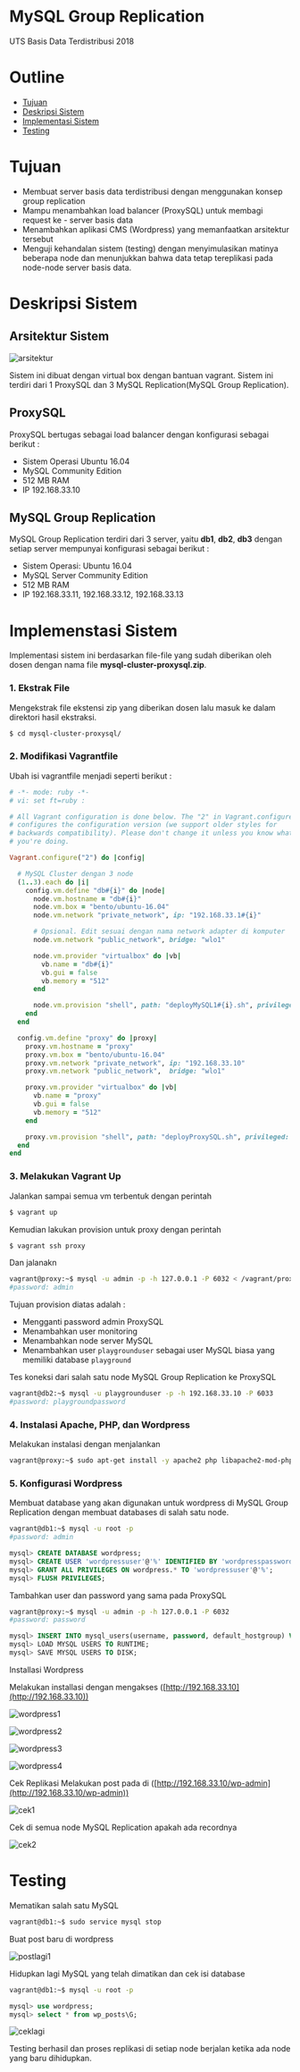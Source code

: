 # **MySQL Group Replication**
UTS Basis Data Terdistribusi 2018

# **Outline**
- [Tujuan](#tujuan)
- [Deskripsi Sistem](#deskripsi-sistem)
- [Implementasi Sistem](#implementasi-sistem)
- [Testing](#testing)
  
# **Tujuan**
- Membuat server basis data terdistribusi dengan menggunakan konsep group replication
- Mampu menambahkan load balancer (ProxySQL) untuk membagi request ke - server basis data
- Menambahkan aplikasi CMS (Wordpress) yang memanfaatkan arsitektur tersebut
- Menguji kehandalan sistem (testing) dengan menyimulasikan matinya beberapa node dan menunjukkan bahwa data tetap tereplikasi pada node-node server basis data.
  
# **Deskripsi Sistem**

## Arsitektur Sistem
![arsitektur](images/arsitektur.jpg)

Sistem ini dibuat dengan virtual box dengan bantuan vagrant. Sistem ini terdiri dari 1 ProxySQL dan 3 MySQL Replication(MySQL Group Replication).

## ProxySQL
ProxySQL bertugas sebagai load balancer dengan konfigurasi sebagai berikut :
- Sistem Operasi Ubuntu 16.04
- MySQL Community Edition
- 512 MB RAM
- IP 192.168.33.10

## MySQL Group Replication
MySQL Group Replication terdiri dari 3 server, yaitu **db1**, **db2**, **db3** dengan setiap server mempunyai konfigurasi sebagai berikut :
- Sistem Operasi: Ubuntu 16.04
- MySQL Server Community Edition
- 512 MB RAM
- IP 192.168.33.11, 192.168.33.12, 192.168.33.13

# **Implemenstasi Sistem**
Implementasi sistem ini berdasarkan file-file yang sudah diberikan oleh dosen dengan nama file **mysql-cluster-proxysql.zip**.

### 1. Ekstrak File
Mengekstrak file ekstensi zip yang diberikan dosen lalu masuk ke dalam direktori hasil ekstraksi.
```bash
$ cd mysql-cluster-proxysql/
```

### 2. Modifikasi Vagrantfile
Ubah isi vagrantfile menjadi seperti berikut :
```ruby
# -*- mode: ruby -*-
# vi: set ft=ruby :

# All Vagrant configuration is done below. The "2" in Vagrant.configure
# configures the configuration version (we support older styles for
# backwards compatibility). Please don't change it unless you know what
# you're doing.

Vagrant.configure("2") do |config|

  # MySQL Cluster dengan 3 node
  (1..3).each do |i|
    config.vm.define "db#{i}" do |node|
      node.vm.hostname = "db#{i}"
      node.vm.box = "bento/ubuntu-16.04"
      node.vm.network "private_network", ip: "192.168.33.1#{i}"

      # Opsional. Edit sesuai dengan nama network adapter di komputer
      node.vm.network "public_network", bridge: "wlo1"

      node.vm.provider "virtualbox" do |vb|
        vb.name = "db#{i}"
        vb.gui = false
        vb.memory = "512"
      end

      node.vm.provision "shell", path: "deployMySQL1#{i}.sh", privileged: false
    end
  end

  config.vm.define "proxy" do |proxy|
    proxy.vm.hostname = "proxy"
    proxy.vm.box = "bento/ubuntu-16.04"
    proxy.vm.network "private_network", ip: "192.168.33.10"
    proxy.vm.network "public_network",  bridge: "wlo1"

    proxy.vm.provider "virtualbox" do |vb|
      vb.name = "proxy"
      vb.gui = false
      vb.memory = "512"
    end

    proxy.vm.provision "shell", path: "deployProxySQL.sh", privileged: false
  end
end
```

### 3. Melakukan Vagrant Up
Jalankan sampai semua vm terbentuk dengan perintah 
```bash
$ vagrant up 
```
Kemudian lakukan provision untuk proxy dengan perintah
```bash
$ vagrant ssh proxy
```
Dan jalanakn
```bash
vagrant@proxy:~$ mysql -u admin -p -h 127.0.0.1 -P 6032 < /vagrant/proxysql.sql
#password: admin
```
Tujuan provision diatas adalah :
- Mengganti password admin ProxySQL
- Menambahkan user monitoring
- Menambahkan node server MySQL
- Menambahkan user `playgrounduser` sebagai user MySQL biasa yang memiliki database `playground`
  
Tes koneksi dari salah satu node MySQL Group Replication ke ProxySQL
```bash
vagrant@db2:~$ mysql -u playgrounduser -p -h 192.168.33.10 -P 6033
#password: playgroundpassword
```

### 4. Instalasi Apache, PHP, dan Wordpress
Melakukan instalasi dengan menjalankan
```bash
vagrant@proxy:~$ sudo apt-get install -y apache2 php libapache2-mod-php php-mcrypt php-mysql
```

### 5. Konfigurasi Wordpress
Membuat database yang akan digunakan untuk wordpress di MySQL Group Replication dengan membuat databases di salah satu node.
```bash
vagrant@db1:~$ mysql -u root -p
#password: admin
```
```sql
mysql> CREATE DATABASE wordpress;
mysql> CREATE USER 'wordpressuser'@'%' IDENTIFIED BY 'wordpresspassword';
mysql> GRANT ALL PRIVILEGES ON wordpress.* TO 'wordpressuser'@'%';
mysql> FLUSH PRIVILEGES;
```
Tambahkan user dan password yang sama pada ProxySQL
```bash
vagrant@proxy:~$ mysql -u admin -p -h 127.0.0.1 -P 6032
#password: password
```
```sql
mysql> INSERT INTO mysql_users(username, password, default_hostgroup) VALUES ('wordpressuser', 'wordpresspassword', 2);
mysql> LOAD MYSQL USERS TO RUNTIME;
mysql> SAVE MYSQL USERS TO DISK;
```
Installasi Wordpress

Melakukan installasi dengan mengakses ([http://192.168.33.10](http://192.168.33.10))

![wordpress1](images/1.png)

![wordpress2](images/2.png)

![wordpress3](images/3.png)

![wordpress4](images/4.png)

Cek Replikasi
Melakukan post pada di ([http://192.168.33.10/wp-admin](http://192.168.33.10/wp-admin))

![cek1](images/postadmin.png)

Cek di semua node MySQL Replication apakah ada recordnya

![cek2](images/cekdatabases.png)

# Testing
Mematikan salah satu MySQL
```bash
vagrant@db1:~$ sudo service mysql stop
```
Buat post baru di wordpress

![postlagi1](images/postbaru.png)

Hidupkan lagi MySQL yang telah dimatikan dan cek isi database
```bash
vagrant@db1:~$ mysql -u root -p
```
```sql
mysql> use wordpress;
mysql> select * from wp_posts\G;
```

![ceklagi](images/ceklagi.png)

Testing berhasil dan proses replikasi di setiap node berjalan ketika ada node yang baru dihidupkan.